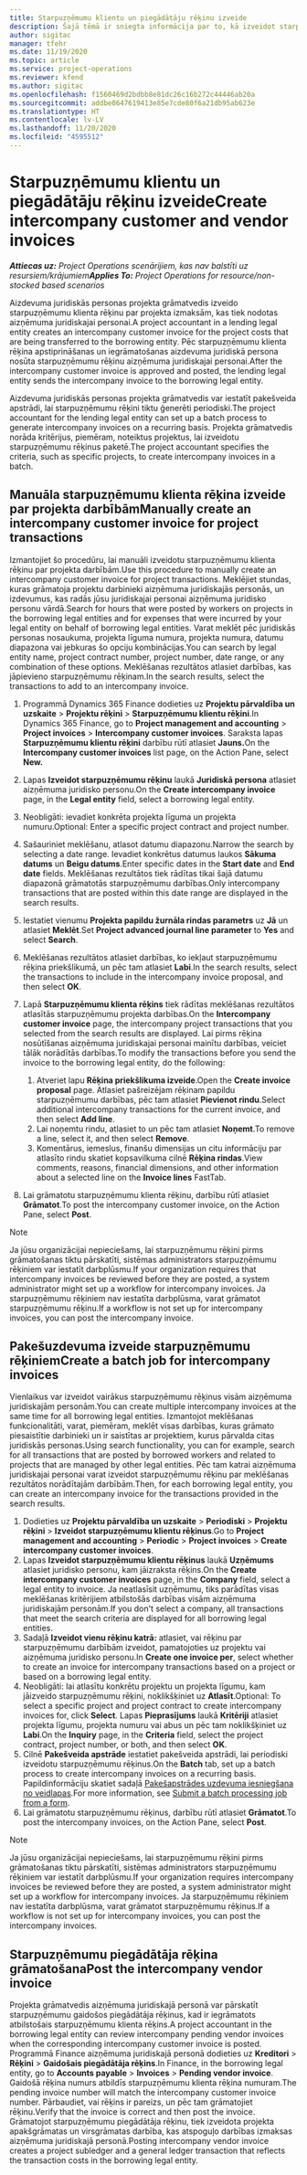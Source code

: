 ```yaml
---
title: Starpuzņēmumu klientu un piegādātāju rēķinu izveide
description: Šajā tēmā ir sniegta informācija par to, kā izveidot starpuzņēmumu klientu un piegādātāju rēķinus.
author: sigitac
manager: tfehr
ms.date: 11/19/2020
ms.topic: article
ms.service: project-operations
ms.reviewer: kfend
ms.author: sigitac
ms.openlocfilehash: f1560469d2bdbb8e81dc26c16b272c44446ab20a
ms.sourcegitcommit: addbe0647619413e85e7cde80f6a21db95ab623e
ms.translationtype: HT
ms.contentlocale: lv-LV
ms.lasthandoff: 11/20/2020
ms.locfileid: "4595512"
---
```

# <a name="create-intercompany-customer-and-vendor-invoices"></a><span data-ttu-id="5d688-103">Starpuzņēmumu klientu un piegādātāju rēķinu izveide</span><span class="sxs-lookup"><span data-stu-id="5d688-103">Create intercompany customer and vendor invoices</span></span>

<span data-ttu-id="5d688-104">_**Attiecas uz:** Project Operations scenārijiem, kas nav balstīti uz resursiem/krājumiem_</span><span class="sxs-lookup"><span data-stu-id="5d688-104">_**Applies To:** Project Operations for resource/non-stocked based scenarios_</span></span>

<span data-ttu-id="5d688-105">Aizdevuma juridiskās personas projekta grāmatvedis izveido starpuzņēmumu klienta rēķinu par projekta izmaksām, kas tiek nodotas aizņēmuma juridiskajai personai.</span><span class="sxs-lookup"><span data-stu-id="5d688-105">A project accountant in a lending legal entity creates an intercompany customer invoice for the project costs that are being transferred to the borrowing entity.</span></span> <span data-ttu-id="5d688-106">Pēc starpuzņēmumu klienta rēķina apstiprināšanas un iegrāmatošanas aizdevuma juridiskā persona nosūta starpuzņēmumu rēķinu aizņēmuma juridiskajai personai.</span><span class="sxs-lookup"><span data-stu-id="5d688-106">After the intercompany customer invoice is approved and posted, the lending legal entity sends the intercompany invoice to the borrowing legal entity.</span></span>

<span data-ttu-id="5d688-107">Aizdevuma juridiskās personas projekta grāmatvedis var iestatīt pakešveida apstrādi, lai starpuzņēmumu rēķini tiktu ģenerēti periodiski.</span><span class="sxs-lookup"><span data-stu-id="5d688-107">The project accountant for the lending legal entity can set up a batch process to generate intercompany invoices on a recurring basis.</span></span> <span data-ttu-id="5d688-108">Projekta grāmatvedis norāda kritērijus, piemēram, noteiktus projektus, lai izveidotu starpuzņēmumu rēķinus paketē.</span><span class="sxs-lookup"><span data-stu-id="5d688-108">The project accountant specifies the criteria, such as specific projects, to create intercompany invoices in a batch.</span></span>

## <a name="manually-create-an-intercompany-customer-invoice-for-project-transactions"></a><span data-ttu-id="5d688-109">Manuāla starpuzņēmumu klienta rēķina izveide par projekta darbībām</span><span class="sxs-lookup"><span data-stu-id="5d688-109">Manually create an intercompany customer invoice for project transactions</span></span> 

<span data-ttu-id="5d688-110">Izmantojiet šo procedūru, lai manuāli izveidotu starpuzņēmumu klienta rēķinu par projekta darbībām.</span><span class="sxs-lookup"><span data-stu-id="5d688-110">Use this procedure to manually create an intercompany customer invoice for project transactions.</span></span> <span data-ttu-id="5d688-111">Meklējiet stundas, kuras grāmatoja projektu darbinieki aizņēmuma juridiskajās personās, un izdevumus, kas radās jūsu juridiskajai personai aizņēmuma juridisko personu vārdā.</span><span class="sxs-lookup"><span data-stu-id="5d688-111">Search for hours that were posted by workers on projects in the borrowing legal entities and for expenses that were incurred by your legal entity on behalf of borrowing legal entities.</span></span> <span data-ttu-id="5d688-112">Varat meklēt pēc juridiskās personas nosaukuma, projekta līguma numura, projekta numura, datumu diapazona vai jebkuras šo opciju kombinācijas.</span><span class="sxs-lookup"><span data-stu-id="5d688-112">You can search by legal entity name, project contract number, project number, date range, or any combination of these options.</span></span> <span data-ttu-id="5d688-113">Meklēšanas rezultātos atlasiet darbības, kas jāpievieno starpuzņēmumu rēķinam.</span><span class="sxs-lookup"><span data-stu-id="5d688-113">In the search results, select the transactions to add to an intercompany invoice.</span></span>

1. <span data-ttu-id="5d688-114">Programmā Dynamics 365 Finance dodieties uz **Projektu pārvaldība un uzskaite** > **Projektu rēķini** > **Starpuzņēmumu klientu rēķini**.</span><span class="sxs-lookup"><span data-stu-id="5d688-114">In Dynamics 365 Finance, go to **Project management and accounting** > **Project invoices** > **Intercompany customer invoices**.</span></span> <span data-ttu-id="5d688-115">Saraksta lapas **Starpuzņēmumu klientu rēķini** darbību rūtī atlasiet **Jauns.**</span><span class="sxs-lookup"><span data-stu-id="5d688-115">On the **Intercompany customer invoices**  list page, on the Action Pane, select **New.**</span></span>
2. <span data-ttu-id="5d688-116">Lapas **Izveidot starpuzņēmumu rēķinu** laukā **Juridiskā persona** atlasiet aizņēmuma juridisko personu.</span><span class="sxs-lookup"><span data-stu-id="5d688-116">On the **Create intercompany invoice** page, in the **Legal entity** field, select a borrowing legal entity.</span></span>
3. <span data-ttu-id="5d688-117">Neobligāti: ievadiet konkrēta projekta līguma un projekta numuru.</span><span class="sxs-lookup"><span data-stu-id="5d688-117">Optional: Enter a specific project contract and project number.</span></span>
4. <span data-ttu-id="5d688-118">Sašauriniet meklēšanu, atlasot datumu diapazonu.</span><span class="sxs-lookup"><span data-stu-id="5d688-118">Narrow the search by selecting a date range.</span></span> <span data-ttu-id="5d688-119">Ievadiet konkrētus datumus laukos **Sākuma datums** un **Beigu datums**.</span><span class="sxs-lookup"><span data-stu-id="5d688-119">Enter specific dates in the **Start date** and **End date** fields.</span></span> <span data-ttu-id="5d688-120">Meklēšanas rezultātos tiek rādītas tikai šajā datumu diapazonā grāmatotās starpuzņēmumu darbības.</span><span class="sxs-lookup"><span data-stu-id="5d688-120">Only intercompany transactions that are posted within this date range are displayed in the search results.</span></span>
5. <span data-ttu-id="5d688-121">Iestatiet vienumu **Projekta papildu žurnāla rindas parametrs** uz **Jā** un atlasiet **Meklēt**.</span><span class="sxs-lookup"><span data-stu-id="5d688-121">Set **Project advanced journal line parameter** to **Yes** and select **Search**.</span></span>
6. <span data-ttu-id="5d688-122">Meklēšanas rezultātos atlasiet darbības, ko iekļaut starpuzņēmumu rēķina priekšlikumā, un pēc tam atlasiet **Labi**.</span><span class="sxs-lookup"><span data-stu-id="5d688-122">In the search results, select the transactions to include in the intercompany invoice proposal, and then select **OK**.</span></span>
7. <span data-ttu-id="5d688-123">Lapā **Starpuzņēmumu klienta rēķins** tiek rādītas meklēšanas rezultātos atlasītās starpuzņēmumu projekta darbības.</span><span class="sxs-lookup"><span data-stu-id="5d688-123">On the **Intercompany customer invoice** page, the intercompany project transactions that you selected from the search results are displayed.</span></span> <span data-ttu-id="5d688-124">Lai pirms rēķina nosūtīšanas aizņēmuma juridiskajai personai mainītu darbības, veiciet tālāk norādītās darbības.</span><span class="sxs-lookup"><span data-stu-id="5d688-124">To modify the transactions before you send the invoice to the borrowing legal entity, do the following:</span></span>
  
    1. <span data-ttu-id="5d688-125">Atveriet lapu **Rēķina priekšlikuma izveide**.</span><span class="sxs-lookup"><span data-stu-id="5d688-125">Open the **Create invoice proposal** page.</span></span> <span data-ttu-id="5d688-126">Atlasiet pašreizējam rēķinam papildu starpuzņēmumu darbības, pēc tam atlasiet **Pievienot rindu**.</span><span class="sxs-lookup"><span data-stu-id="5d688-126">Select additional intercompany transactions for the current invoice, and then select **Add line**.</span></span>
    2. <span data-ttu-id="5d688-127">Lai noņemtu rindu, atlasiet to un pēc tam atlasiet **Noņemt**.</span><span class="sxs-lookup"><span data-stu-id="5d688-127">To remove a line, select it, and then select **Remove**.</span></span>
    3. <span data-ttu-id="5d688-128">Komentārus, iemeslus, finanšu dimensijas un citu informāciju par atlasīto rindu skatiet kopsavilkuma cilnē **Rēķina rindas**.</span><span class="sxs-lookup"><span data-stu-id="5d688-128">View comments, reasons, financial dimensions, and other information about a selected line on the  **Invoice lines**  FastTab.</span></span>
    
8. <span data-ttu-id="5d688-129">Lai grāmatotu starpuzņēmumu klienta rēķinu, darbību rūtī atlasiet **Grāmatot**.</span><span class="sxs-lookup"><span data-stu-id="5d688-129">To post the intercompany customer invoice, on the Action Pane, select **Post**.</span></span>

> [!NOTE]
> <span data-ttu-id="5d688-130">Ja jūsu organizācijai nepieciešams, lai starpuzņēmumu rēķini pirms grāmatošanas tiktu pārskatīti, sistēmas administrators starpuzņēmumu rēķiniem var iestatīt darbplūsmu.</span><span class="sxs-lookup"><span data-stu-id="5d688-130">If your organization requires that intercompany invoices be reviewed before they are posted, a system administrator might set up a workflow for intercompany invoices.</span></span> <span data-ttu-id="5d688-131">Ja starpuzņēmumu rēķiniem nav iestatīta darbplūsma, varat grāmatot starpuzņēmumu rēķinu.</span><span class="sxs-lookup"><span data-stu-id="5d688-131">If a workflow is not set up for intercompany invoices, you can post the intercompany invoice.</span></span>

## <a name="create-a-batch-job-for-intercompany-invoices"></a><span data-ttu-id="5d688-132">Pakešuzdevuma izveide starpuzņēmumu rēķiniem</span><span class="sxs-lookup"><span data-stu-id="5d688-132">Create a batch job for intercompany invoices</span></span>

<span data-ttu-id="5d688-133">Vienlaikus var izveidot vairākus starpuzņēmumu rēķinus visām aizņēmuma juridiskajām personām.</span><span class="sxs-lookup"><span data-stu-id="5d688-133">You can create multiple intercompany invoices at the same time for all borrowing legal entities.</span></span> <span data-ttu-id="5d688-134">Izmantojot meklēšanas funkcionalitāti, varat, piemēram, meklēt visas darbības, kuras grāmato piesaistītie darbinieki un ir saistītas ar projektiem, kurus pārvalda citas juridiskās personas.</span><span class="sxs-lookup"><span data-stu-id="5d688-134">Using search functionality, you can for example, search for all transactions that are posted by borrowed workers and related to projects that are managed by other legal entities.</span></span> <span data-ttu-id="5d688-135">Pēc tam katrai aizņēmuma juridiskajai personai varat izveidot starpuzņēmumu rēķinu par meklēšanas rezultātos norādītajām darbībām.</span><span class="sxs-lookup"><span data-stu-id="5d688-135">Then, for each borrowing legal entity, you can create an intercompany invoice for the transactions provided in the search results.</span></span>

1. <span data-ttu-id="5d688-136">Dodieties uz **Projektu pārvaldība un uzskaite** > **Periodiski** > **Projektu rēķini** > **Izveidot starpuzņēmumu klientu rēķinus**.</span><span class="sxs-lookup"><span data-stu-id="5d688-136">Go to **Project management and accounting** > **Periodic** > **Project invoices** > **Create intercompany customer invoices**.</span></span>
2. <span data-ttu-id="5d688-137">Lapas **Izveidot starpuzņēmumu klientu rēķinus** laukā **Uzņēmums** atlasiet juridisko personu, kam jāizraksta rēķins.</span><span class="sxs-lookup"><span data-stu-id="5d688-137">On the **Create intercompany customer invoices** page, in the **Company**  field, select a legal entity to invoice.</span></span> <span data-ttu-id="5d688-138">Ja neatlasīsit uzņēmumu, tiks parādītas visas meklēšanas kritērijiem atbilstošās darbības visām aizņēmuma juridiskajām personām.</span><span class="sxs-lookup"><span data-stu-id="5d688-138">If you don't select a company, all transactions that meet the search criteria are displayed for all borrowing legal entities.</span></span>
3. <span data-ttu-id="5d688-139">Sadaļā **Izveidot vienu rēķinu katrā:** atlasiet, vai rēķinu par starpuzņēmumu darbībām izveidot, pamatojoties uz projektu vai aizņēmuma juridisko personu.</span><span class="sxs-lookup"><span data-stu-id="5d688-139">In **Create one invoice per**, select whether to create an invoice for intercompany transactions based on a project or based on a borrowing legal entity.</span></span>
4. <span data-ttu-id="5d688-140">Neobligāti: lai atlasītu konkrētu projektu un projekta līgumu, kam jāizveido starpuzņēmumu rēķini, noklikšķiniet uz **Atlasīt**.</span><span class="sxs-lookup"><span data-stu-id="5d688-140">Optional: To select a specific project and project contract to create intercompany invoices for, click **Select**.</span></span> <span data-ttu-id="5d688-141">Lapas **Pieprasījums** laukā **Kritēriji** atlasiet projekta līgumu, projekta numuru vai abus un pēc tam noklikšķiniet uz **Labi**.</span><span class="sxs-lookup"><span data-stu-id="5d688-141">On the **Inquiry** page, in the **Criteria** field, select the project contract, project number, or both, and then select **OK**.</span></span>
5. <span data-ttu-id="5d688-142">Cilnē **Pakešveida apstrāde** iestatiet pakešveida apstrādi, lai periodiski izveidotu starpuzņēmumu rēķinus.</span><span class="sxs-lookup"><span data-stu-id="5d688-142">On the **Batch** tab, set up a batch process to create intercompany invoices on a recurring basis.</span></span> <span data-ttu-id="5d688-143">Papildinformāciju skatiet sadaļā [Pakešapstrādes uzdevuma iesniegšana no veidlapas](https://docs.microsoft.com/dynamicsax-2012/appuser-itpro/submit-a-batch-processing-job-from-a-form).</span><span class="sxs-lookup"><span data-stu-id="5d688-143">For more information, see [Submit a batch processing job from a form](https://docs.microsoft.com/dynamicsax-2012/appuser-itpro/submit-a-batch-processing-job-from-a-form).</span></span>
6. <span data-ttu-id="5d688-144">Lai grāmatotu starpuzņēmumu rēķinus, darbību rūtī atlasiet **Grāmatot**.</span><span class="sxs-lookup"><span data-stu-id="5d688-144">To post the intercompany invoices, on the Action Pane, select **Post**.</span></span>

> [!NOTE]
> <span data-ttu-id="5d688-145">Ja jūsu organizācijai nepieciešams, lai starpuzņēmumu rēķini pirms grāmatošanas tiktu pārskatīti, sistēmas administrators starpuzņēmumu rēķiniem var iestatīt darbplūsmu.</span><span class="sxs-lookup"><span data-stu-id="5d688-145">If your organization requires intercompany invoices be reviewed before they are posted, a system administrator might set up a workflow for intercompany invoices.</span></span> <span data-ttu-id="5d688-146">Ja starpuzņēmumu rēķiniem nav iestatīta darbplūsma, varat grāmatot starpuzņēmumu rēķinus.</span><span class="sxs-lookup"><span data-stu-id="5d688-146">If a workflow is not set up for intercompany invoices, you can post the intercompany invoices.</span></span>

## <a name="post-the-intercompany-vendor-invoice"></a><span data-ttu-id="5d688-147">Starpuzņēmumu piegādātāja rēķina grāmatošana</span><span class="sxs-lookup"><span data-stu-id="5d688-147">Post the intercompany vendor invoice</span></span>

<span data-ttu-id="5d688-148">Projekta grāmatvedis aizņēmuma juridiskajā personā var pārskatīt starpuzņēmumu gaidošos piegādātāja rēķinus, kad ir iegrāmatots atbilstošais starpuzņēmumu klienta rēķins.</span><span class="sxs-lookup"><span data-stu-id="5d688-148">A project accountant in the borrowing legal entity can review intercompany pending vendor invoices when the corresponding intercompany customer invoice is posted.</span></span> <span data-ttu-id="5d688-149">Programmā Finance aizņēmuma juridiskajā personā dodieties uz **Kreditori** > **Rēķini** > **Gaidošais piegādātāja rēķins**.</span><span class="sxs-lookup"><span data-stu-id="5d688-149">In Finance, in the borrowing legal entity, go to **Accounts payable** > **Invoices** > **Pending vendor invoice**.</span></span> <span data-ttu-id="5d688-150">Gaidošā rēķina numurs atbildīs starpuzņēmumu klienta rēķina numuram.</span><span class="sxs-lookup"><span data-stu-id="5d688-150">The pending invoice number will match the intercompany customer invoice number.</span></span> <span data-ttu-id="5d688-151">Pārbaudiet, vai rēķins ir pareizs, un pēc tam grāmatojiet rēķinu.</span><span class="sxs-lookup"><span data-stu-id="5d688-151">Verify that the invoice is correct and then post the invoice.</span></span> <span data-ttu-id="5d688-152">Grāmatojot starpuzņēmumu piegādātāja rēķinu, tiek izveidota projekta apakšgrāmatas un virsgrāmatas darbība, kas atspoguļo darbības izmaksas aizņēmuma juridiskajā personā.</span><span class="sxs-lookup"><span data-stu-id="5d688-152">Posting intercompany vendor invoice creates a project subledger and a general ledger transaction that reflects the transaction costs in the borrowing legal entity.</span></span>
